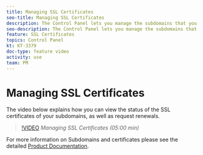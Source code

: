 ```yaml
---
title: Managing SSL Certificates
seo-title: Managing SSL Certificates
description: The Control Panel lets you manage the subdomains that you delegated to Adobe Campaign. You can view your subdomains, as well as request renewal of their certificates.
seo-description: The Control Panel lets you manage the subdomains that you delegated to Adobe Campaign. You can view your subdomains, as well as request renewal of their certificates.
feature: SSL Certificates
topics: Control Panel
kt: KT-3379
doc-type: feature video
activity: use
team: PM
---
```


# Managing SSL Certificates

The video below explains how you can view the status of the SSL certificates of your subdomains, as well as request renewals.

>[!VIDEO](https://video.tv.adobe.com/v/28492?quality=12)
*Managing SSL Certificates (05:00 min)*

For more information on Subdomains and certificates please see the detailed [Product Documentation]( https://helpx.adobe.com/campaign/kb/control-panel-subdomains-certificates.html).
